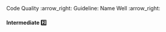 <link rel="stylesheet" href="{{baseUrl}}/css/textbook.css">

<div class="website-content">

<div id="path">Code Quality :arrow_right: Guideline: Name Well :arrow_right:</div>

<div id="title">

#### Intermediate :two:

</div>

<div id="body">

<panel header="**Use Name to Explain**"
    type="seamless" alt="indentation">
  <include src="../../practices/useNameExplain/index.md#main" />
</panel>

<panel header="**Not Too Long, Not Too Short**"
    type="seamless" alt="indentation">
  <include src="../../practices/notTooLongNorShort/index.md#main" />
</panel>

<panel header="**Avoid Misleading Names**"
    type="seamless" alt="indentation">
  <include src="../../practices/avoidMisleadingNames/index.md#main" />
</panel>

</div>

<div id="extras">
<div>

</div>
